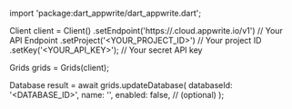import 'package:dart_appwrite/dart_appwrite.dart';

Client client = Client()
    .setEndpoint('https://<REGION>.cloud.appwrite.io/v1') // Your API Endpoint
    .setProject('<YOUR_PROJECT_ID>') // Your project ID
    .setKey('<YOUR_API_KEY>'); // Your secret API key

Grids grids = Grids(client);

Database result = await grids.updateDatabase(
    databaseId: '<DATABASE_ID>',
    name: '<NAME>',
    enabled: false, // (optional)
);
